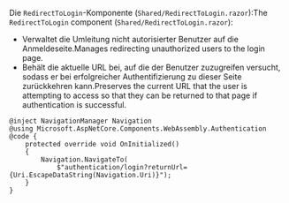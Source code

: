 <span data-ttu-id="d1645-101">Die `RedirectToLogin`-Komponente (`Shared/RedirectToLogin.razor`):</span><span class="sxs-lookup"><span data-stu-id="d1645-101">The `RedirectToLogin` component (`Shared/RedirectToLogin.razor`):</span></span>

* <span data-ttu-id="d1645-102">Verwaltet die Umleitung nicht autorisierter Benutzer auf die Anmeldeseite.</span><span class="sxs-lookup"><span data-stu-id="d1645-102">Manages redirecting unauthorized users to the login page.</span></span>
* <span data-ttu-id="d1645-103">Behält die aktuelle URL bei, auf die der Benutzer zuzugreifen versucht, sodass er bei erfolgreicher Authentifizierung zu dieser Seite zurückkehren kann.</span><span class="sxs-lookup"><span data-stu-id="d1645-103">Preserves the current URL that the user is attempting to access so that they can be returned to that page if authentication is successful.</span></span>

```razor
@inject NavigationManager Navigation
@using Microsoft.AspNetCore.Components.WebAssembly.Authentication
@code {
    protected override void OnInitialized()
    {
        Navigation.NavigateTo(
            $"authentication/login?returnUrl={Uri.EscapeDataString(Navigation.Uri)}");
    }
}
```
